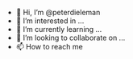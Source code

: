 - 👋 Hi, I’m @peterdieleman
- 👀 I’m interested in ...
- 🌱 I’m currently learning ...
- 💞️ I’m looking to collaborate on ...
- 📫 How to reach me 
